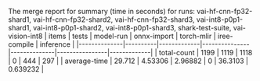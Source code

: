 The merge report for summary (time in seconds) for runs: vai-hf-cnn-fp32-shard1, vai-hf-cnn-fp32-shard2, vai-hf-cnn-fp32-shard3, vai-int8-p0p1-shard1, vai-int8-p0p1-shard2, vai-int8-p0p1-shard3, shark-test-suite, vai-vision-int8
| items        |    tests |   model-run |   onnx-import |   torch-mlir |   iree-compile |   inference |
|--------------|----------|-------------|---------------|--------------|----------------|-------------|
| total-count  | 1199     |  1119       |    1118       |            0 |       444      |  297        |
| average-time |   29.712 |     4.53306 |       2.96882 |            0 |        36.3103 |    0.639232 |
